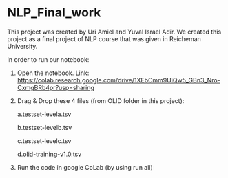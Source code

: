 # NLP_Final_work

This project was created by Uri Amiel and Yuval Israel Adir.
We created this project as a final project of NLP course that was given in Reicheman University.

In order to run our notebook:

1. Open the notebook. Link: https://colab.research.google.com/drive/1XEbCmm9UiQw5_GBn3_Nro-CxmgBRb4pr?usp=sharing
2. Drag & Drop these 4 files (from OLID folder in this project):

    a.testset-levela.tsv
    
    b.testset-levelb.tsv
    
    c.testset-levelc.tsv 
    
    d.olid-training-v1.0.tsv
    
3. Run the code in google CoLab (by using run all)
